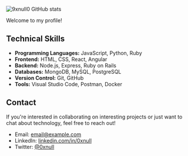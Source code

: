 ![9xnull0 GitHub stats](https://github-readme-stats.vercel.app/api?username=0xnull0&show_icons=true&bg_color=00000000)

Welcome to my profile!

## Technical Skills

- **Programming Languages:** JavaScript, Python, Ruby
- **Frontend:** HTML, CSS, React, Angular
- **Backend:** Node.js, Express, Ruby on Rails
- **Databases:** MongoDB, MySQL, PostgreSQL
- **Version Control:** Git, GitHub
- **Tools:** Visual Studio Code, Postman, Docker

## Contact

If you're interested in collaborating on interesting projects or just want to chat about technology, feel free to reach out!

- Email: [email@example.com](mailto:email@example.com)
- LinkedIn: [linkedin.com/in/0xnull](https://www.linkedin.com/in/0xnull)
- Twitter: [@0xnull](https://twitter.com/0xnull)
